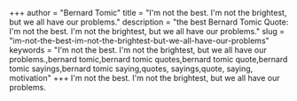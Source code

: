 +++
author = "Bernard Tomic"
title = "I'm not the best. I'm not the brightest, but we all have our problems."
description = "the best Bernard Tomic Quote: I'm not the best. I'm not the brightest, but we all have our problems."
slug = "im-not-the-best-im-not-the-brightest-but-we-all-have-our-problems"
keywords = "I'm not the best. I'm not the brightest, but we all have our problems.,bernard tomic,bernard tomic quotes,bernard tomic quote,bernard tomic sayings,bernard tomic saying,quotes, sayings,quote, saying, motivation"
+++
I'm not the best. I'm not the brightest, but we all have our problems.

